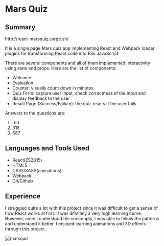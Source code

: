 # Mars Quiz

## Summary
<p>http://react-marsquiz.surge.sh/<p>
<p>It is a single page Mars quiz app implementing React and Webpack loader plugins for transforming React code into ES5 
JavaScript.</p>
<p>There are several components and all of them implemented interactivity using state and props.
Here are the list of components:</p>
<ul>
<li>Welcome</li>
<li>Evaluation</li>
<li>Counter: visually count down in minutes</li>
<li>Quiz Form: capture user input, check correctness of the input and display feedback to the user</li>
<li>Result Page (Success/Failure): the quiz resets if the user fails</li>
</ul>
<p>Answers to the questions are:</p>
<ol>
<li>red</li>
<li>318</li>
<li>687</li>
</ol>

## Languages and Tools Used
<ul>
<li>React(ES2015)</li>
<li>HTML5</li>
<li>CSS3/SASS(animations)</li>
<li>Webpack</li>
<li>Git/Github</li>
</ul>

## Experience
<p>I struggled quite a lot with this project since it was difficult to get a sense of how React works at first. It was difinitely
a very high learning curve. However, once I understood the concenpts, I was able to follow the patterns and understand it better.
I enjoyed learning animations and 3D effects through this project.</p>

![marsquiz](https://cloud.githubusercontent.com/assets/18406849/17431553/781c08e4-5aaf-11e6-9f50-3cc63977e17a.jpg)
